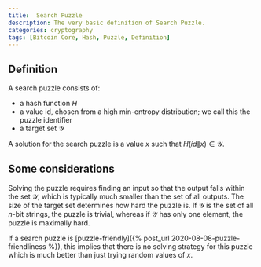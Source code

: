 ```yaml
---
title:  Search Puzzle
description: The very basic definition of Search Puzzle.
categories: cryptography
tags: [Bitcoin Core, Hash, Puzzle, Definition]
---
```


## Definition

A search puzzle consists of:

- a hash function $H$
- a value id, chosen from a high min-entropy distribution; we call this the puzzle identifier
- a target set $\mathcal{Y}$

A solution for the search puzzle is a value $x$ such that $H(id \| x) \in \mathcal{Y}$.

## Some considerations

Solving the puzzle requires finding an input so that the output falls within the set $\mathcal{Y}$, which is typically much smaller than the set of all outputs.
The size of the target set determines how hard the puzzle is.
If $\mathcal{Y}$ is the set of all $n$-bit strings, the puzzle is trivial, whereas if $\mathcal{Y}$ has only one element, the puzzle is maximally hard.

If a search puzzle is [puzzle-friendly]({% post_url 2020-08-08-puzzle-friendliness %}), this implies that there is no solving strategy for this puzzle which is much better than just trying random values of $x$.
